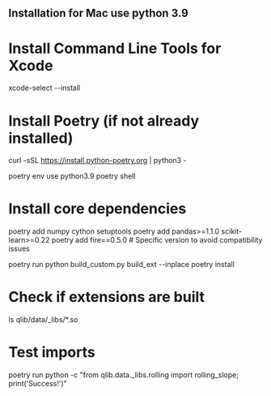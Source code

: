 ## Installation for Mac use python 3.9

# Install Command Line Tools for Xcode
xcode-select --install

# Install Poetry (if not already installed)
curl -sSL https://install.python-poetry.org | python3 -

poetry env use python3.9
poetry shell

# Install core dependencies
poetry add numpy cython setuptools
poetry add pandas>=1.1.0 scikit-learn>=0.22
poetry add fire==0.5.0  # Specific version to avoid compatibility issues

poetry run python build_custom.py build_ext --inplace
poetry install


# Check if extensions are built
ls qlib/data/_libs/*.so

# Test imports
poetry run python -c "from qlib.data._libs.rolling import rolling_slope; print('Success!')"